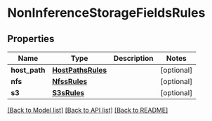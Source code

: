# NonInferenceStorageFieldsRules

## Properties
Name | Type | Description | Notes
------------ | ------------- | ------------- | -------------
**host_path** | [**HostPathsRules**](HostPathsRules.md) |  | [optional] 
**nfs** | [**NfssRules**](NfssRules.md) |  | [optional] 
**s3** | [**S3sRules**](S3sRules.md) |  | [optional] 

[[Back to Model list]](../README.md#documentation-for-models) [[Back to API list]](../README.md#documentation-for-api-endpoints) [[Back to README]](../README.md)

